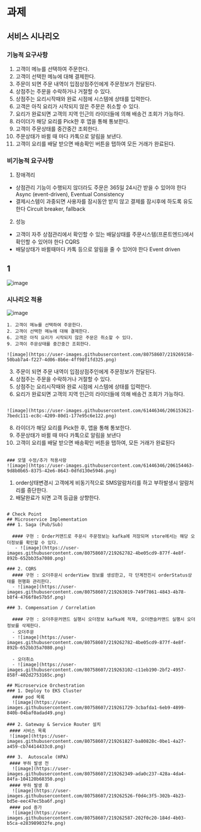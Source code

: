 # 과제

## 서비스 시나리오

### 기능적 요구사항
1. 고객이 메뉴를 선택하여 주문한다.
1. 고객이 선택한 메뉴에 대해 결제한다.
1. 주문이 되면 주문 내역이 입점상점주인에게 주문정보가 전달된다.
1. 상점주는 주문을 수락하거나 거절할 수 있다.
1. 상점주는 요리시작때와 완료 시점에 시스템에 상태를 입력한다.
1. 고객은 아직 요리가 시작되지 않은 주문은 취소할 수 있다.
1. 요리가 완료되면 고객의 지역 인근의 라이더들에 의해 배송건 조회가 가능하다.
1. 라이더가 해당 요리를 Pick한 후 앱을 통해 통보한다.
1. 고객이 주문상태를 중간중간 조회한다.
1. 주문상태가 바뀔 때 마다 카톡으로 알림을 보낸다.
1. 고객이 요리를 배달 받으면 배송확인 버튼을 탭하여 모든 거래가 완료된다.


### 비기능적 요구사항
1. 장애격리
 - 상점관리 기능이 수행되지 않더라도 주문은 365일 24시간 받을 수 있어야 한다 Async (event-driven), Eventual Consistency
 - 결제시스템이 과중되면 사용자를 잠시동안 받지 않고 결제를 잠시후에 하도록 유도한다 Circuit breaker, fallback
2. 성능
 - 고객이 자주 상점관리에서 확인할 수 있는 배달상태를 주문시스템(프론트엔드)에서 확인할 수 있어야 한다 CQRS
 - 배달상태가 바뀔때마다 카톡 등으로 알림을 줄 수 있어야 한다 Event driven


## 1
![image](https://user-images.githubusercontent.com/61446346/206143689-14f04447-700b-4ac0-822f-ca2c3ef64b0c.png)

### 시나리오 적용
![image](https://user-images.githubusercontent.com/61446346/206149719-cb7a2d68-5f6d-478e-995e-717b95c769c9.png)
```
1. 고객이 메뉴를 선택하여 주문한다.
2. 고객이 선택한 메뉴에 대해 결제한다.
6. 고객은 아직 요리가 시작되지 않은 주문은 취소할 수 있다.
9. 고객이 주문상태를 중간중간 조회한다.

![image](https://user-images.githubusercontent.com/80758607/219269158-50bab7a4-f227-4d06-8b6e-4ff98f1fd325.png)

```
3. 주문이 되면 주문 내역이 입점상점주인에게 주문정보가 전달된다.
4. 상점주는 주문을 수락하거나 거절할 수 있다.
5. 상점주는 요리시작때와 완료 시점에 시스템에 상태를 입력한다.
7. 요리가 완료되면 고객의 지역 인근의 라이더들에 의해 배송건 조회가 가능하다.
```

![image](https://user-images.githubusercontent.com/61446346/206153621-7bedc111-ec8c-4209-80d1-177e95c6e122.png)
```
8. 라이더가 해당 요리를 Pick한 후, 앱을 통해 통보한다.
10. 주문상태가 바뀔 때 마다 카톡으로 알림을 보낸다
11. 고객이 요리를 배달 받으면 배송확인 버튼을 탭하여, 모든 거래가 완료된다
```

### 모델 수정/추가 적용사항
![image](https://user-images.githubusercontent.com/61446346/206154463-9d8b0b65-8375-42e6-8643-0dfd130e5946.png)

```
1. order상태변경시 고객에게 비동기적으로 SMS알람처리를 하고 부하발생시 알람처리를 중단한다.
2. 배달완료가 되면 고객 등급을 상향한다. 
```   

# Check Point
## Microservice Implementation
### 1. Saga (Pub/Sub)

  #### 구현 : Order커맨드로 주문시 주문정보는 kafka에 저장되며 store에서는 해당 오더정보를 확인할 수 있다.
   - ![image](https://user-images.githubusercontent.com/80758607/219262782-4be05cd9-877f-4e8f-892b-652bb35a7080.png)
  
### 2. CQRS
  #### 구현 : 오더주문시 orderView 정보를 생성한고, 각 단계전진시 orderStatus상태를 현행화 관리한다.
  - ![image](https://user-images.githubusercontent.com/80758607/219263019-749f7861-4843-4b78-b8f4-4766f8e57b5f.png)

### 3. Compensation / Correlation

  #### 구현 : 오더주문커맨드 실행시 오더정보 kafka에 적재, 오더캔슬커맨드 실행시 오더정보를 삭제한다.
  - 오더주문 
  - ![image](https://user-images.githubusercontent.com/80758607/219262782-4be05cd9-877f-4e8f-892b-652bb35a7080.png)

  - 오더취소
  - ![image](https://user-images.githubusercontent.com/80758607/219263102-c11eb190-2bf2-4957-858f-402d2753165c.png)
  
## Microservice Orchestration
### 1. Deploy to EKS Cluster
  #### pod 목록
  ![image](https://user-images.githubusercontent.com/80758607/219261729-3cbafda1-6eb9-4899-840b-04baf0adad49.png)

### 2. Gateway & Service Router 설치
 #### 서비스 목록
 ![image](https://user-images.githubusercontent.com/80758607/219261827-ba80828c-0be1-4a27-a459-cb74414433c0.png)
 
### 3.  Autoscale (HPA)
 #### 부하 발생 전
  ![image](https://user-images.githubusercontent.com/80758607/219262349-ada0c237-428a-4da4-84fa-104120b68350.png)
 #### 부하 발생 후
  ![image](https://user-images.githubusercontent.com/80758607/219262526-f0d4c3f5-302b-4b23-bd5e-eec47ec5ba6f.png)
 #### pod 증가
  ![image](https://user-images.githubusercontent.com/80758607/219262587-202f0c20-184d-4b03-b5ca-e283989032fe.png)

